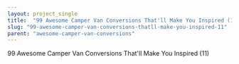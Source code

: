 ```yaml
---
layout: project_single
title:  "99 Awesome Camper Van Conversions That'll Make You Inspired (11)"
slug: "99-awesome-camper-van-conversions-thatll-make-you-inspired-11"
parent: "awesome-camper-van-conversions"
---
```

99 Awesome Camper Van Conversions That'll Make You Inspired (11)